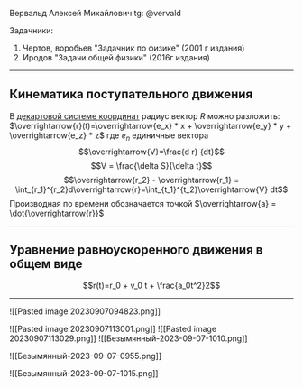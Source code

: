 Вервальд Алексей Михайлович
tg: @vervald

Задачники:
1) Чертов, воробьев "Задачник по физике" (2001 г издания)
2) Иродов "Задачи общей физики" (2016г издания)

----
## Кинематика поступательного движения

В [декартовой системе координат](https://dic.academic.ru/dic.nsf/ruwiki/890827) радиус вектор $R$ можно разложить: $\overrightarrow{r}(t)=\overrightarrow{e_x} * x + \overrightarrow{e_y} * y + \overrightarrow{e_z} * z$
где $e_n$ единичные вектора
$$\overrightarrow{V}=\frac{d r} {dt}$$
$$V = \frac{\delta S}{\delta t}$$
$$\overrightarrow{r_2} - \overrightarrow{r_1} = \int_{r_1}^{r_2}d\overrightarrow{r}=\int_{t_1}^{t_2}\overrightarrow{V} dt$$
Производная по времени обозначается точкой $\overrightarrow{a} = \dot{\overrightarrow{r}}$

----
## Уравнение равноускоренного движения в общем виде
$$r(t)=r_0 + v_0 t + \frac{a_0t^2}2$$

---
![[Pasted image 20230907094823.png]]

![[Pasted image 20230907113001.png]]
![[Pasted image 20230907113029.png]]
![[Безымянный-2023-09-07-1010.png]]

![[Безымянный-2023-09-07-0955.png]]


![[Безымянный-2023-09-07-1015.png]]